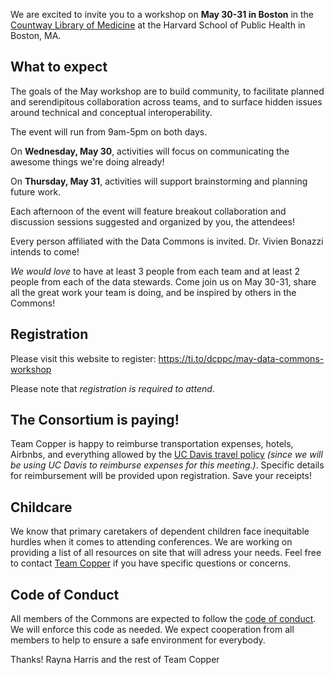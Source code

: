 We are excited to invite you to a workshop on **May 30-31 in Boston** in the
[Countway Library of Medicine](https://www.google.com/maps/place/Countway+Library+of+Medicine/@42.3351702,-71.1058309,17z/data=!3m1!4b1!4m5!3m4!1s0x89e3798eb633f88d:0xc932ca88d645da0b!8m2!3d42.3351663!4d-71.1036369)
at the Harvard School of Public Health in Boston, MA.

## What to expect
The goals of the May workshop are to build community, to facilitate planned and serendipitous collaboration across teams, and to surface hidden issues around technical and conceptual interoperability.

The event will run from 9am-5pm on both days.

On **Wednesday, May 30**, activities will focus on communicating the awesome things we're doing already!

On **Thursday, May 31**, activities will support brainstorming and planning future work.

Each afternoon of the event will feature breakout collaboration and discussion sessions suggested and organized by you, the attendees!

Every person affiliated with the Data Commons is invited. Dr. Vivien Bonazzi intends to come! 

_We would love_ to have at least 3 people from each team and at least 2 people from each of the data stewards. Come join us on May 30-31, share all the great work your team is doing, and be inspired by others in the Commons!

## Registration
Please visit this website to register: https://ti.to/dcppc/may-data-commons-workshop

Please note that _registration is required to attend_.

## The Consortium is paying! 

Team Copper is happy to reimburse transportation expenses, hotels, Airbnbs, and everything allowed by the [UC Davis travel policy](http://afs.ucdavis.edu/our_services/travel-e-entertainment/policies/index.html) _(since we will be using UC Davis to reimburse expenses for this meeting.)_. Specific details for reimbursement will be provided upon registration. Save your receipts!

## Childcare
We know that primary caretakers of dependent children face inequitable hurdles when it comes to attending conferences. We are working on providing a list of all resources on site that will adress your needs. Feel free to contact [Team Copper](commons@dib-lab.groups.io) if you have specific questions or concerns. 

## Code of Conduct
All members of the Commons are expected to follow the [code of conduct](https://github.com/dcppc/dcppc-workshops/blob/master/CODE_OF_CONDUCT.md). We will enforce this code as needed. We expect cooperation from all members to help to ensure a safe environment for everybody.

Thanks!
Rayna Harris and the rest of Team Copper


